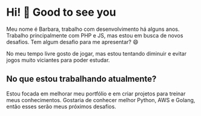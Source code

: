 <h1 align="enter">Hi! 👋 Good to see you</h1>

Meu nome é Barbara, trabalho com desenvolvimento há alguns anos. Trabalho principalmente com PHP e JS, mas estou em busca de novos desafios. Tem algum desafio para me apresentar? 😄

No meu tempo livre gosto de jogar, mas estou tentando diminuir e evitar jogos muito viciantes para poder estudar.

<h2 align="enter">No que estou trabalhando atualmente?</h2>
Estou focada em melhorar meu portfólio e em criar projetos para treinar meus conhecimentos. Gostaria de conhecer melhor Python, AWS e Golang, então esses serão meus próximos desafios.
